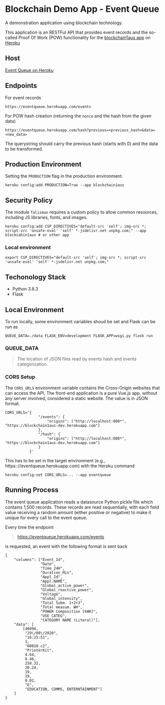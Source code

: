 # Blockchain Demo App - Event Queue

A demonstration application using blockchain technology.

This application is an RESTFul API that provides event records and the so-called Proof Of Work (POW) functionality for 
the [blockchain1aus app](blockchain1aus.herokuapp.com) on [Heroku](https://heroku.com)

## Host

[Event Queue on Heroku](https://eventqueue.herokuapp.com/)

## Endpoints

For event records
```
https://eventqueue.herokuapp.com/events
```

For POW hash creation (returning the `nonce` and the hash from the given data)
```
https://eventqueue.herokuapp.com/hash?previous=<previous_hash>&data=<new_data>
```

The querystring should carry the previous hash (starts with 0) and the data to be transformed.

## Production Environment

Setting the `PRODUCTION` flag in the production environment.
```
heroku config:add PRODUCTION=True --app blockchain1aus
```

## Security Policy

The module `Talisman` requires a custom policy to allow common resources, including
JS libraries, fonts, and images.

```
heroku config:add CSP_DIRECTIVES="default-src 'self'; img-src *; script-src 'unsafe-eval' 'self' *.jsdelivr.net unpkg.com;" --app blockcahin1aus # or other app
```

### Local environment
```
export CSP_DIRECTIVES="default-src 'self'; img-src *; script-src 'unsafe-eval' 'self' *.jsdelivr.net unpkg.com;"
```

## Techonology Stack

* Python 3.8.3
* Flask

## Local Environment

To run locally, some environment variables shoud be set and Flask can be run as

```
QUEUE_DATA=./data FLASK_ENV=development FLASK_APP=wsgi.py flask run
```

### QUEUE_DATA

> The location of JSON files read by events hash and events categorization.

### CORS Setup

The `CORS_URLS` environment variable contains the Cross-Origin websites that can access the API. The front-end application is a pure Vue.js app, without any server involved, considered a static website. The value is in JSON format.
```
CORS_URLS='{
               "/events": {
                   "origins": ["http://localhost:808*", "https://blockchain1aus-dev.herokuapp.com"]
               },
               "/hash": {
                   "origins": ["http://localhost:808*", "https://blockchain1aus-dev.herokuapp.com"]
               }
           }'
```

This has to be set in the target environment (e.g., https:://eventqueue.herokuapp.com) with the Heroku command

```
heroku config:set CORS_URLS=... --app eventqueue
```
## Running Process

The event queue application reads a datasource Python pickle file which contains 1,500 records. These records are read sequentially, with each field value receiving a random amount (either positive or negative) to make it unique for every call to the event queue.

Every time the endpoint

> https://eventqueue.herokuapp.com/events

is requested, an event with the following format is sent back

```
{
	"columns": ["Event_Id",
				"Date",
				"Time_24H",
				"Duration_Min",
				"Appl_Id",
				"Appl.NAME",
				"Global_active_power",
				"Global_reactive_power",
				"Voltage",
				"Global_intensity",
				"Total Subm. 1+2+3",
				"Total measum. WH",
				"POWER Composition [kWH]",
				"USE CATEG",
				"CATEGORY NAME (Literal)"],
	"data": [
		[40894,
		 "29\/08\/2020",
		 "16:25:51",
		 1,
		 "00010_c2",
		 "PrinterKit",
		 4.64,
		 0.46,
		 258.32,
		 20.24,
		 19,
		 19,
		 0.02,
		 "E",
		 "EDUCATION, COMMS, ENTERNTAINMENT"]
	]
}
```
